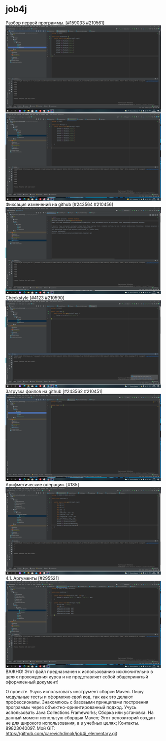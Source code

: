 # job4j
Разбор первой программы. [#159033 #210561]
![Image of firstprogramm](https://github.com/carevichdimok/job4j_elementary/blob/master/src/images/firstprogramm.png)
![Image of multiple](https://github.com/carevichdimok/job4j_elementary/blob/master/src/images/multiple.png)
Фиксация изменений на github [#243564 #210456]
![Image of job4 fix1](https://github.com/carevichdimok/job4j_elementary/blob/master/src/images/job4%20fix1.png)
Checkstyle [#4123 #210590]
![Image of job4 checkstyle](https://github.com/carevichdimok/job4j_elementary/blob/master/src/images/job4%20checkstyle.png)
Загрузка файлов на github [#243562 #210451]
![Image of uploadings files](https://github.com/carevichdimok/job4j_elementary/blob/master/src/images/uploadings%20files.png)
Арифметические операции. [#185]
![Image of uploadings files](https://github.com/carevichdimok/job4j_elementary/blob/master/src/images/calculator.png)
4.1. Аргументы [#295521]
![Image of uploadings files](https://github.com/carevichdimok/job4j_elementary/blob/master/src/images/argmethod.png)
ВАЖНО! Этот файл предназначен к использованию исключительно в целях прохождения курса и не представляет собой общепринятый оформленный документ!

О проекте. Учусь использовать инструмент сборки Maven. Пишу модульные тесты и оформляю свой код, так как это делают профессионалы. Знакомлюсь с базовыми принципами построения программы через объектно-ориентированный подход. Учусь использовать Java Collections Frameworks;
Сборка или установка. На данный момент использую сборщик Maven;
Этот репозиторий создан не для широкого использования, а в учебных целях;
Контакты. 89823040097.
Мой GIT: https://github.com/carevichdimok/job4j_elementary.git